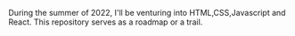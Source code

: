 During the summer of 2022, I'll be venturing into HTML,CSS,Javascript and React. This repository serves as a roadmap or a trail. 
